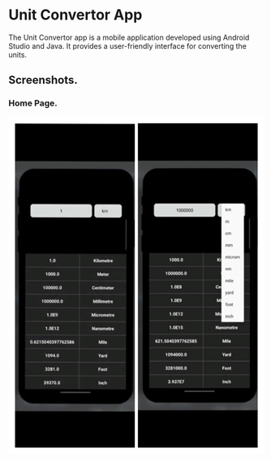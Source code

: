 # Unit Convertor App

The Unit Convertor app is a mobile application developed using Android Studio and Java. It provides a user-friendly interface for converting the units. 


## Screenshots.

### Home Page.
![Home Page](s1.jpg)
